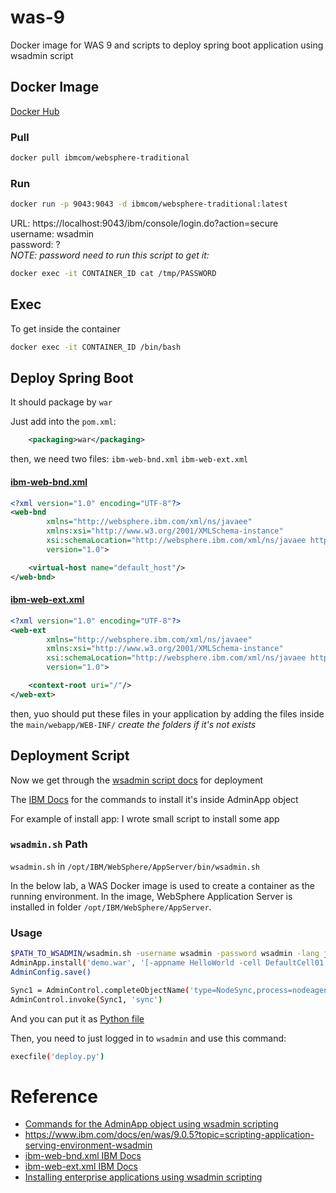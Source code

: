 # was-9
Docker image for WAS 9 and scripts to deploy spring boot application using wsadmin script

## Docker Image

[Docker Hub](https://hub.docker.com/r/ibmcom/websphere-traditional)

### Pull
```sh
docker pull ibmcom/websphere-traditional
```

### Run
```sh
docker run -p 9043:9043 -d ibmcom/websphere-traditional:latest
```

URL: https://localhost:9043/ibm/console/login.do?action=secure  
username: wsadmin  
password: ?  
_NOTE: password need to run this script to get it:_  
```sh
docker exec -it CONTAINER_ID cat /tmp/PASSWORD
```

## Exec
To get inside the container
```sh
docker exec -it CONTAINER_ID /bin/bash
```

## Deploy Spring Boot

It should package by `war`

Just add into the `pom.xml`:
```xml
    <packaging>war</packaging>
```

then, we need two files: `ibm-web-bnd.xml` `ibm-web-ext.xml`

#### [ibm-web-bnd.xml](/ibm-web-bnd.xml)
```xml
<?xml version="1.0" encoding="UTF-8"?>
<web-bnd
        xmlns="http://websphere.ibm.com/xml/ns/javaee"
        xmlns:xsi="http://www.w3.org/2001/XMLSchema-instance"
        xsi:schemaLocation="http://websphere.ibm.com/xml/ns/javaee http://websphere.ibm.com/xml/ns/javaee/ibm-web-bnd_1_0.xsd"
        version="1.0">

    <virtual-host name="default_host"/>
</web-bnd>
```
#### [ibm-web-ext.xml](/ibm-web-ext.xml)
```xml
<?xml version="1.0" encoding="UTF-8"?>
<web-ext
        xmlns="http://websphere.ibm.com/xml/ns/javaee"
        xmlns:xsi="http://www.w3.org/2001/XMLSchema-instance"
        xsi:schemaLocation="http://websphere.ibm.com/xml/ns/javaee http://websphere.ibm.com/xml/ns/javaee/ibm-web-ext_1_0.xsd"
        version="1.0">

    <context-root uri="/"/>
</web-ext>
```

then, yuo should put these files in your application by adding
the files inside the `main/webapp/WEB-INF/` _create the folders if 
it's not exists_

## Deployment Script

Now we get through the [wsadmin script docs](https://www.ibm.com/docs/en/was/9.0.5?topic=scripting-application-serving-environment-wsadmin) for deployment

The [IBM Docs](https://www.ibm.com/docs/en/was/9.0.5?topic=scripting-commands-adminapp-object-using-wsadmin) for the commands to install it's inside AdminApp object

For example of install app:
I wrote small script to install some app

### `wsadmin.sh` Path
`wsadmin.sh` in `/opt/IBM/WebSphere/AppServer/bin/wsadmin.sh`

In the below lab, a WAS Docker image is used to create a container 
as the running environment. In the image, WebSphere Application Server is installed 
in folder `/opt/IBM/WebSphere/AppServer`.

### Usage
```sh
$PATH_TO_WSADMIN/wsadmin.sh -username wsadmin -password wsadmin -lang jython # Logging
AdminApp.install('demo.war', '[-appname HelloWorld -cell DefaultCell01 -server server1]')
AdminConfig.save()

Sync1 = AdminControl.completeObjectName('type=NodeSync,process=nodeagent,node=AppSrvNode01,*')
AdminControl.invoke(Sync1, 'sync')
```
And you can put it as [Python file](/script/deploy.py)

Then, you need to just logged in to `wsadmin` and use this command:
```sh
execfile('deploy.py')
```

# Reference

- [Commands for the AdminApp object using wsadmin scripting](https://www.ibm.com/docs/en/was/9.0.5?topic=scripting-commands-adminapp-object-using-wsadmin)
- https://www.ibm.com/docs/en/was/9.0.5?topic=scripting-application-serving-environment-wsadmin
- [ibm-web-bnd.xml IBM Docs](https://www.ibm.com/docs/en/was-nd/9.0.5?topic=files-application-bindings)
- [ibm-web-ext.xml IBM Docs](https://www.ibm.com/docs/en/was-nd/8.5.5?topic=parameters-jsp-engine-configuration)
- [Installing enterprise applications using wsadmin scripting](https://www.ibm.com/docs/en/was/9.0.5?topic=scripting-installing-enterprise-applications-using-wsadmin)